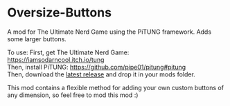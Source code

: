 # Oversize-Buttons
A mod for The Ultimate Nerd Game using the PiTUNG framework. Adds some larger buttons.

To use:
First, get The Ultimate Nerd Game: https://iamsodarncool.itch.io/tung  
Then, install PiTUNG: https://github.com/pipe01/pitung#pitung  
Then, download the [latest release](https://github.com/Iamsodarncool/Oversize-Buttons/releases/latest) and drop it in your mods folder.

This mod contains a flexible method for adding your own custom buttons of any dimension, so feel free to mod this mod :)
